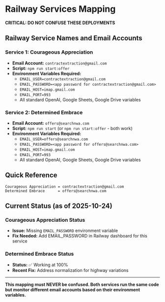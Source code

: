 # Railway Services Mapping

**CRITICAL: DO NOT CONFUSE THESE DEPLOYMENTS**

## Railway Service Names and Email Accounts

### Service 1: Courageous Appreciation
- **Email Account:** `contractextraction@gmail.com`
- **Script:** `npm run start:offer`
- **Environment Variables Required:**
  - `EMAIL_USER=contractextraction@gmail.com`
  - `EMAIL_PASSWORD=<app password for contractextraction@gmail.com>`
  - `EMAIL_HOST=imap.gmail.com`
  - `EMAIL_PORT=993`
  - All standard OpenAI, Google Sheets, Google Drive variables

### Service 2: Determined Embrace
- **Email Account:** `offers@searchnwa.com`
- **Script:** `npm run start` (or `npm run start:offer` - both work)
- **Environment Variables Required:**
  - `EMAIL_USER=offers@searchnwa.com`
  - `EMAIL_PASSWORD=<app password for offers@searchnwa.com>`
  - `EMAIL_HOST=imap.gmail.com`
  - `EMAIL_PORT=993`
  - All standard OpenAI, Google Sheets, Google Drive variables

## Quick Reference
```
Courageous Appreciation = contractextraction@gmail.com
Determined Embrace      = offers@searchnwa.com
```

## Current Status (as of 2025-10-24)

### Courageous Appreciation Status
- **Issue:** Missing `EMAIL_PASSWORD` environment variable
- **Fix Needed:** Add EMAIL_PASSWORD in Railway dashboard for this service

### Determined Embrace Status
- **Status:** ✅ Working at 100%
- **Recent Fix:** Address normalization for highway variations

---

**This mapping must NEVER be confused. Both services run the same code but monitor different email accounts based on their environment variables.**
